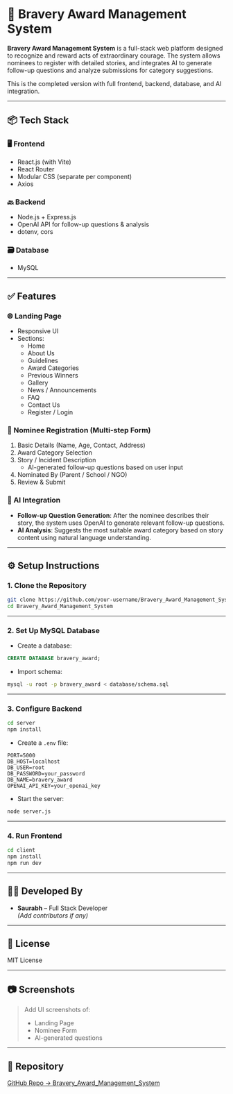 # 🏅 Bravery Award Management System

**Bravery Award Management System** is a full-stack web platform designed to recognize and reward acts of extraordinary courage. The system allows nominees to register with detailed stories, and integrates AI to generate follow-up questions and analyze submissions for category suggestions.

This is the completed version with full frontend, backend, database, and AI integration.

---

## 📦 Tech Stack

### 🖥️ Frontend
- React.js (with Vite)
- React Router
- Modular CSS (separate per component)
- Axios

### 🔙 Backend
- Node.js + Express.js
- OpenAI API for follow-up questions & analysis
- dotenv, cors

### 🗃️ Database
- MySQL

---

## ✅ Features

### 🌐 Landing Page
- Responsive UI
- Sections:
  - Home
  - About Us
  - Guidelines
  - Award Categories
  - Previous Winners
  - Gallery
  - News / Announcements
  - FAQ
  - Contact Us
  - Register / Login

### 📝 Nominee Registration (Multi-step Form)
1. Basic Details (Name, Age, Contact, Address)
2. Award Category Selection
3. Story / Incident Description
   - AI-generated follow-up questions based on user input
4. Nominated By (Parent / School / NGO)
5. Review & Submit

### 🤖 AI Integration
- **Follow-up Question Generation**: After the nominee describes their story, the system uses OpenAI to generate relevant follow-up questions.
- **AI Analysis**: Suggests the most suitable award category based on story content using natural language understanding.

---


## ⚙️ Setup Instructions

### 1. Clone the Repository

```bash
git clone https://github.com/your-username/Bravery_Award_Management_System.git
cd Bravery_Award_Management_System
```

---

### 2. Set Up MySQL Database

- Create a database:

```sql
CREATE DATABASE bravery_award;
```

- Import schema:

```bash
mysql -u root -p bravery_award < database/schema.sql
```

---

### 3. Configure Backend

```bash
cd server
npm install
```

- Create a `.env` file:

```env
PORT=5000
DB_HOST=localhost
DB_USER=root
DB_PASSWORD=your_password
DB_NAME=bravery_award
OPENAI_API_KEY=your_openai_key
```

- Start the server:

```bash
node server.js
```

---

### 4. Run Frontend

```bash
cd client
npm install
npm run dev
```

---

## 👨‍💻 Developed By

- **Saurabh** – Full Stack Developer  
*(Add contributors if any)*

---

## 📝 License

MIT License

---

## 📷 Screenshots

> Add UI screenshots of:
> - Landing Page  
> - Nominee Form  
> - AI-generated questions

---

## 🔗 Repository

[GitHub Repo → Bravery_Award_Management_System](https://github.com/your-username/Bravery_Award_Management_System)
